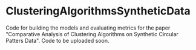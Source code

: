 # ClusteringAlgorithmsSyntheticData
Code for building the models and evaluating metrics for the paper "Comparative Analysis of Clustering
Algorithms on Synthetic Circular Patters Data". Code to be uploaded soon.
